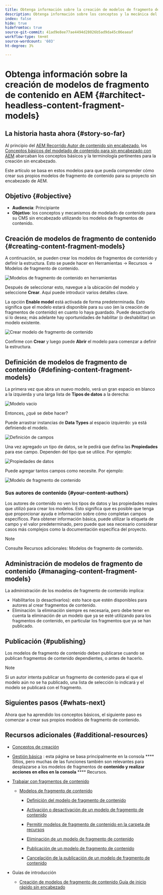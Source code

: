 ```yaml
---
title: Obtenga información sobre la creación de modelos de fragmento de contenido en AEM
description: Obtenga información sobre los conceptos y la mecánica del contenido de modelado para su CMS sin encabezado mediante modelos de fragmentos de contenido.
index: false
hide: true
hidefromtoc: true
source-git-commit: 41ad9e8ee77ae4494d28026b5ad9da45c06eaeaf
workflow-type: tm+mt
source-wordcount: '603'
ht-degree: 3%

---
```



# Obtenga información sobre la creación de modelos de fragmento de contenido en AEM {#architect-headless-content-fragment-models}

## La historia hasta ahora {#story-so-far}

Al principio del [AEM Recorrido Autor de contenido sin encabezado](overview.md), los [Conceptos básicos del modelado de contenido para sin encabezado con AEM](basics.md) abarcaban los conceptos básicos y la terminología pertinentes para la creación sin encabezado.

Este artículo se basa en estos modelos para que pueda comprender cómo crear sus propios modelos de fragmento de contenido para su proyecto sin encabezado de AEM.

## Objetivo {#objective}

* **Audiencia**: Principiante
* **Objetivo**: los conceptos y mecanismos de modelado de contenido para su CMS sin encabezado utilizando los modelos de fragmentos de contenido.

<!-- which persona does this? -->
<!-- and who allows the configuration on the folders? -->

<!--
## Enabling Content Fragment Models {#enabling-content-fragment-models}

At the very start you need to enable Content Fragment Models for your site, this is done in the Configuration Browser; under Tools -> General -> Configuration Browser. You can either select to configure the global entry, or create a new configuration. For example:

![Define configuration](/help/assets/content-fragments/assets/cfm-conf-01.png)

>[!NOTE]
>
>See Additional Resources - Content Fragments in the Configuration Browser
-->

## Creación de modelos de fragmento de contenido {#creating-content-fragment-models}

A continuación, se pueden crear los modelos de fragmentos de contenido y definir la estructura. Esto se puede hacer en Herramientas -> Recursos -> Modelos de fragmento de contenido.

![Modelos de fragmento de contenido en herramientas](assets/cfm-tools.png)

Después de seleccionar esto, navegue a la ubicación del modelo y seleccione **Crear**. Aquí puede introducir varios detalles clave.

La opción **Enable model** está activada de forma predeterminada. Esto significa que el modelo estará disponible para su uso (en la creación de fragmentos de contenido) en cuanto lo haya guardado. Puede desactivarlo si lo desea; más adelante hay oportunidades de habilitar (o deshabilitar) un modelo existente.

![Crear modelo de fragmento de contenido](/help/assets/content-fragments/assets/cfm-models-02.png)

Confirme con **Crear** y luego puede **Abrir** el modelo para comenzar a definir la estructura.

## Definición de modelos de fragmento de contenido {#defining-content-fragment-models}

La primera vez que abra un nuevo modelo, verá un gran espacio en blanco a la izquierda y una larga lista de **Tipos de datos** a la derecha:

![Modelo vacío](/help/assets/content-fragments/assets/cfm-models-03.png)

Entonces, ¿qué se debe hacer?

Puede arrastrar instancias de **Data Types** al espacio izquierdo: ya está definiendo el modelo.

![Definición de campos](/help/assets/content-fragments/assets/cfm-models-04.png)

Una vez agregado un tipo de datos, se le pedirá que defina las **Propiedades** para ese campo. Dependen del tipo que se utilice. Por ejemplo:

![Propiedades de datos](/help/assets/content-fragments/assets/cfm-models-05.png)

Puede agregar tantos campos como necesite. Por ejemplo:

![Modelo de fragmento de contenido](/help/assets/content-fragments/assets/cfm-models-07.png)

### Sus autores de contenido {#your-content-authors}

Los autores de contenido no ven los tipos de datos y las propiedades reales que utilizó para crear los modelos. Esto significa que es posible que tenga que proporcionar ayuda e información sobre cómo completan campos específicos. Para obtener información básica, puede utilizar la etiqueta de campo y el valor predeterminado, pero puede que sea necesario considerar casos más complejos como la documentación específica del proyecto.

>[!NOTE]
>
>Consulte Recursos adicionales: Modelos de fragmento de contenido.

## Administración de modelos de fragmento de contenido {#managing-content-fragment-models}

<!-- needs more details -->

La administración de los modelos de fragmento de contenido implica:

* Habilitarlos (o desactivarlos): esto hace que estén disponibles para autores al crear fragmentos de contenido.
* Eliminación: la eliminación siempre es necesaria, pero debe tener en cuenta la eliminación de un modelo que ya se esté utilizando para los fragmentos de contenido, en particular los fragmentos que ya se han publicado.

## Publicación {#publishing}

<!-- needs more details -->

Los modelos de fragmento de contenido deben publicarse cuando se publican fragmentos de contenido dependientes, o antes de hacerlo.

>[!NOTE]
>
>Si un autor intenta publicar un fragmento de contenido para el que el modelo aún no se ha publicado, una lista de selección lo indicará y el modelo se publicará con el fragmento.

## Siguientes pasos {#whats-next}

Ahora que ha aprendido los conceptos básicos, el siguiente paso es comenzar a crear sus propios modelos de fragmento de contenido.

## Recursos adicionales {#additional-resources}

* [Conceptos de creación](/help/sites-cloud/authoring/getting-started/concepts.md)

* [Gestión básica](/help/sites-cloud/authoring/getting-started/basic-handling.md) : esta página se basa principalmente en la consola  **** Sitios, pero muchas de las funciones también son relevantes para desplazarse a los modelos de fragmentos de  **contenido y realizar acciones en ellos en la consola**   **** Recursos.

* [Trabajar con fragmentos de contenido](/help/assets/content-fragments/content-fragments.md)

   * [Modelos de fragmento de contenido](/help/assets/content-fragments/content-fragments-models.md)

      * [Definición del modelo de fragmento de contenido](/help/assets/content-fragments/content-fragments-models.md#defining-your-content-fragment-model)

      * [Activación o desactivación de un modelo de fragmento de contenido](/help/assets/content-fragments/content-fragments-models.md#enabling-disabling-a-content-fragment-model)

      * [Permitir modelos de fragmento de contenido en la carpeta de recursos](/help/assets/content-fragments/content-fragments-models.md#allowing-content-fragment-models-assets-folder)

      * [Eliminación de un modelo de fragmento de contenido](/help/assets/content-fragments/content-fragments-models.md#deleting-a-content-fragment-model)

      * [Publicación de un modelo de fragmento de contenido](/help/assets/content-fragments/content-fragments-models.md#publishing-a-content-fragment-model)

      * [Cancelación de la publicación de un modelo de fragmento de contenido](/help/assets/content-fragments/content-fragments-models.md#unpublishing-a-content-fragment-model)

* Guías de introducción

   * [Creación de modelos de fragmento de contenido Guía de inicio rápido sin encabezado](/help/implementing/developing/headless/getting-started/create-content-model.md)
